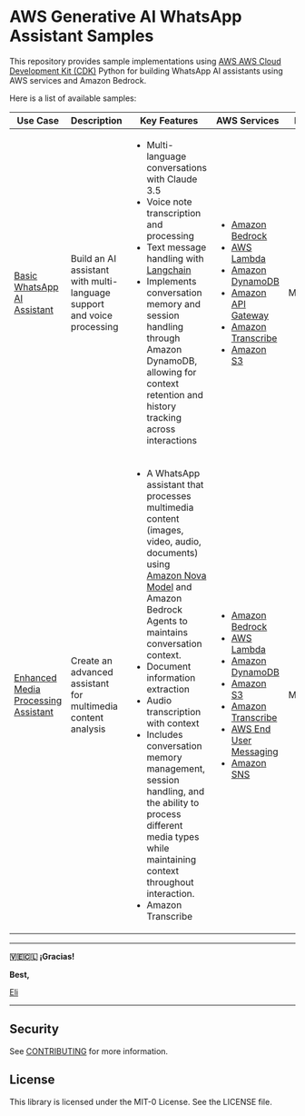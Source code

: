 # AWS Generative AI WhatsApp Assistant Samples

This repository provides sample implementations using [AWS AWS Cloud Development Kit (CDK)](https://aws.amazon.com/cdk/) Python for building WhatsApp AI assistants using AWS services and Amazon Bedrock. 


Here is a list of available samples:

| Use Case | Description | Key Features | AWS Services | Languages |
|----------|------------|--------------|--------------|-----------|
| [Basic WhatsApp AI Assistant](private-assistant/README.md) | Build an AI assistant with multi-language support and voice processing |<ul><li>Multi-language conversations with Claude 3.5</li><li>Voice note transcription and processing</li><li>Text message handling with [Langchain](https://python.langchain.com/)</li><li> Implements conversation memory and session handling through Amazon DynamoDB, allowing for context retention and history tracking across interactions</li></ul> | <ul><li>[Amazon Bedrock](https://aws.amazon.com/bedrock/)</li><li>[AWS Lambda](https://aws.amazon.com/lambda/)</li><li>[Amazon DynamoDB](https://aws.amazon.com/dynamodb/)</li><li>[Amazon API Gateway](https://aws.amazon.com/api-gateway/)</li><li>[Amazon Transcribe](https://aws.amazon.com/transcribe/)</li><li>[Amazon S3](https://aws.amazon.com/s3/)</li></ul>| Multilanguage |
| [Enhanced Media Processing Assistant](private-assistant-v2/README.md) | Create an advanced assistant for multimedia content analysis | <ul><li>A WhatsApp assistant that processes multimedia content (images, video, audio, documents) using [Amazon Nova Model](https://aws.amazon.com/ai/generative-ai/nova/) and Amazon Bedrock Agents to maintains conversation context.</li><li>Document information extraction</li><li>Audio transcription with context</li><li>Includes conversation memory management, session handling, and the ability to process different media types while maintaining context throughout interaction.</li><li>Amazon Transcribe</li></ul>| <ul><li>[Amazon Bedrock](https://aws.amazon.com/bedrock/)</li><li>[AWS Lambda](https://aws.amazon.com/lambda/)</li><li>[Amazon DynamoDB](https://aws.amazon.com/dynamodb/)</li><li>[Amazon S3](https://aws.amazon.com/s3/)</li><li>[Amazon Transcribe](https://aws.amazon.com/transcribe/)</li><li>[AWS End User Messaging](https://aws.amazon.com/end-user-messaging/)</li><li>[Amazon SNS](https://aws.amazon.com/sns/)</li></ul> | Multilanguage |


---

**🇻🇪🇨🇱 ¡Gracias!**

**Best,**

[Eli](https://www.linkedin.com/in/lizfue/)

---

## Security

See [CONTRIBUTING](CONTRIBUTING.md#security-issue-notifications) for more information.

## License

This library is licensed under the MIT-0 License. See the LICENSE file.
